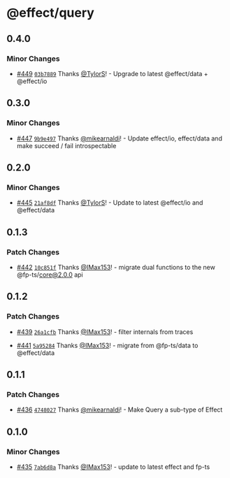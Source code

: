 # @effect/query

## 0.4.0

### Minor Changes

- [#449](https://github.com/Effect-TS/query/pull/449) [`03b7889`](https://github.com/Effect-TS/query/commit/03b7889c9b476e6604b8d4e9cb1309d0b6041612) Thanks [@TylorS](https://github.com/TylorS)! - Upgrade to latest @effect/data + @effect/io

## 0.3.0

### Minor Changes

- [#447](https://github.com/Effect-TS/query/pull/447) [`9b9e497`](https://github.com/Effect-TS/query/commit/9b9e49768eaf0f393831c6a83706859625ed21ce) Thanks [@mikearnaldi](https://github.com/mikearnaldi)! - Update effect/io, effect/data and make succeed / fail introspectable

## 0.2.0

### Minor Changes

- [#445](https://github.com/Effect-TS/query/pull/445) [`21af8df`](https://github.com/Effect-TS/query/commit/21af8dfd71610373893b95f7dc517dd8f29add5a) Thanks [@TylorS](https://github.com/TylorS)! - Update to latest @effect/io and @effect/data

## 0.1.3

### Patch Changes

- [#442](https://github.com/Effect-TS/query/pull/442) [`10c851f`](https://github.com/Effect-TS/query/commit/10c851f4e837efdbb355aa46343ce6c45098f68e) Thanks [@IMax153](https://github.com/IMax153)! - migrate dual functions to the new @fp-ts/core@2.0.0 api

## 0.1.2

### Patch Changes

- [#439](https://github.com/Effect-TS/query/pull/439) [`26a1cfb`](https://github.com/Effect-TS/query/commit/26a1cfb0f46b3746ef94836738439be764f24cb2) Thanks [@IMax153](https://github.com/IMax153)! - filter internals from traces

- [#441](https://github.com/Effect-TS/query/pull/441) [`5a95284`](https://github.com/Effect-TS/query/commit/5a95284eccf1053609adced8d69c8805e64556f2) Thanks [@IMax153](https://github.com/IMax153)! - migrate from @fp-ts/data to @effect/data

## 0.1.1

### Patch Changes

- [#436](https://github.com/Effect-TS/query/pull/436) [`4748027`](https://github.com/Effect-TS/query/commit/4748027bf90c00a77d259c6b853e1d66321cf326) Thanks [@mikearnaldi](https://github.com/mikearnaldi)! - Make Query a sub-type of Effect

## 0.1.0

### Minor Changes

- [#435](https://github.com/Effect-TS/query/pull/435) [`7ab6d8a`](https://github.com/Effect-TS/query/commit/7ab6d8ab3f0ef117d161ddc991b2443bb148f253) Thanks [@IMax153](https://github.com/IMax153)! - update to latest effect and fp-ts
